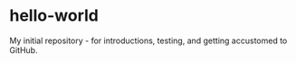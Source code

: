# hello-world
My initial repository - for introductions, testing, and getting accustomed to GitHub.
